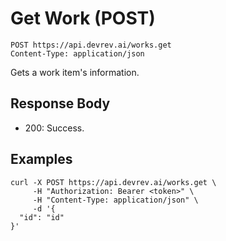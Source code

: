 # Get Work (POST)

```http
POST https://api.devrev.ai/works.get
Content-Type: application/json
```

Gets a work item's information.



## Response Body

- 200: Success.

## Examples

```shell
curl -X POST https://api.devrev.ai/works.get \
     -H "Authorization: Bearer <token>" \
     -H "Content-Type: application/json" \
     -d '{
  "id": "id"
}'
```